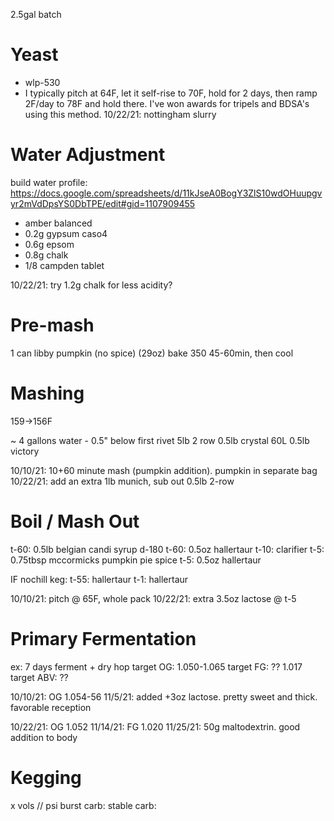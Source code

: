 2.5gal batch

# Yeast
- wlp-530
- I typically pitch at 64F, let it self-rise to 70F, hold for 2 days, then ramp 2F/day to 78F and hold there. I've won awards for tripels and BDSA's using this method.
10/22/21: nottingham slurry

# Water Adjustment
build water profile: https://docs.google.com/spreadsheets/d/11kJseA0BogY3ZlS10wdOHuupgvyr2mVdDpsYS0DbTPE/edit#gid=1107909455
- amber balanced
- 0.2g gypsum caso4
- 0.6g epsom
- 0.8g chalk
- 1/8 campden tablet

10/22/21: try 1.2g chalk for less acidity?

# Pre-mash
1 can libby pumpkin (no spice) (29oz)
bake 350 45-60min, then cool

# Mashing
159->156F

~ 4 gallons water - 0.5" below first rivet
5lb 2 row
0.5lb crystal 60L
0.5lb victory

10/10/21: 10+60 minute mash (pumpkin addition). pumpkin in separate bag
10/22/21: add an extra 1lb munich, sub out 0.5lb 2-row


# Boil / Mash Out
t-60: 0.5lb belgian candi syrup d-180
t-60: 0.5oz hallertaur
t-10: clarifier
t-5: 0.75tbsp mccormicks pumpkin pie spice
t-5: 0.5oz hallertaur

IF nochill keg:
t-55: hallertaur
t-1: hallertaur

10/10/21: pitch @ 65F, whole pack
10/22/21: extra 3.5oz lactose @ t-5

# Primary Fermentation
ex: 7 days ferment + dry hop
target OG: 1.050-1.065
target FG: ?? 1.017
target ABV: ??

10/10/21: OG 1.054-56
11/5/21: added +3oz lactose. pretty sweet and thick. favorable reception

10/22/21: OG 1.052
11/14/21: FG 1.020
11/25/21: 50g maltodextrin. good addition to body

# Kegging
x vols // psi
burst carb:
stable carb:

